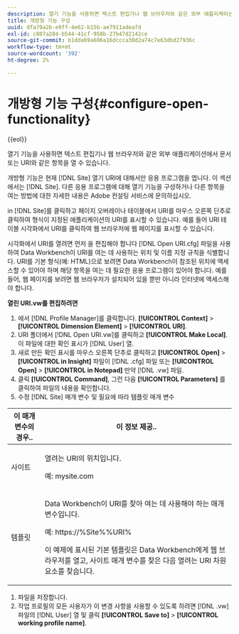```yaml
---
description: 열기 기능을 사용하면 텍스트 편집기나 웹 브라우저와 같은 외부 애플리케이션에서 문서 또는 URI와 같은 항목을 열 수 있습니다.
title: 개방형 기능 구성
uuid: dfa79a2b-e9ff-4e62-b15b-ae7911adeafd
exl-id: c807a284-b544-41cf-958b-27b47d2142ce
source-git-commit: b1dda69a606a16dccca30d2a74c7e63dbd27936c
workflow-type: tm+mt
source-wordcount: '392'
ht-degree: 2%

---
```


# 개방형 기능 구성{#configure-open-functionality}

{{eol}}

열기 기능을 사용하면 텍스트 편집기나 웹 브라우저와 같은 외부 애플리케이션에서 문서 또는 URI와 같은 항목을 열 수 있습니다.

개방형 기능은 현재 [!DNL Site] 열기 URI에 대해서만 응용 프로그램을 엽니다. 이 섹션에서는 [!DNL Site]. 다른 응용 프로그램에 대해 열기 기능을 구성하거나 다른 항목을 여는 방법에 대한 자세한 내용은 Adobe 컨설팅 서비스에 문의하십시오.

in [!DNL Site]를 클릭하고 페이지 오버레이나 테이블에서 URI를 마우스 오른쪽 단추로 클릭하여 형식이 지정된 애플리케이션의 URI를 표시할 수 있습니다. 예를 들어 URI 테이블 시각화에서 URI를 클릭하여 웹 브라우저에 웹 페이지를 표시할 수 있습니다.

시각화에서 URI를 열려면 먼저 을 편집해야 합니다 [!DNL Open URI.cfg] 파일을 사용하여 Data Workbench이 URI를 여는 데 사용하는 위치 및 이름 지정 규칙을 식별합니다. URI를 기본 형식(예: HTML)으로 보려면 Data Workbench이 참조된 위치에 액세스할 수 있어야 하며 해당 항목을 여는 데 필요한 응용 프로그램이 있어야 합니다. 예를 들어, 웹 페이지를 보려면 웹 브라우저가 설치되어 있을 뿐만 아니라 인터넷에 액세스해야 합니다.

**열린 URI.vw를 편집하려면**

1. 에서 [!DNL Profile Manager]를 클릭합니다. **[!UICONTROL Context]** > **[!UICONTROL Dimension Element]** > **[!UICONTROL URI]**.
1. URI 폴더에서 [!DNL Open URI.vw]를 클릭하고 **[!UICONTROL Make Local]**. 이 파일에 대한 확인 표시가 [!DNL User] 열.
1. 새로 만든 확인 표시를 마우스 오른쪽 단추로 클릭하고 **[!UICONTROL Open]** > **[!UICONTROL in Insight]** 파일이 [!DNL .cfg] 파일 또는 **[!UICONTROL Open]** > **[!UICONTROL in Notepad]** 만약 [!DNL .vw] 파일.
1. 클릭 **[!UICONTROL Command]**, 그런 다음 **[!UICONTROL Parameters]** 를 클릭하여 파일의 내용을 확인합니다.
1. 수정 [!DNL Site] 매개 변수 및 필요에 따라 템플릿 매개 변수

<table id="table_CDB316DB271F476AB9F9B557B86AFD25">
 <thead>
  <tr>
   <th colname="col1" class="entry"> 이 매개 변수의 경우.. </th>
   <th colname="col2" class="entry"> 이 정보 제공.. </th>
  </tr>
 </thead>
 <tbody>
  <tr>
   <td colname="col1"> <p>사이트 </p> </td>
   <td colname="col2"> <p>열려는 URI의 위치입니다. </p> <p>예: mysite.com </p> </td>
  </tr>
  <tr>
   <td colname="col1"> <p>템플릿 </p> </td>
   <td colname="col2"> <p>Data Workbench이 URI를 찾아 여는 데 사용해야 하는 매개 변수입니다. </p> <p>예: <span class="filepath"> https://%Site%%URI%</span> </p> <p>이 예제에 표시된 기본 템플릿은 Data Workbench에게 웹 브라우저를 열고, <span class="wintitle"> 사이트</span> 매개 변수를 찾은 다음 열려는 URI 차원 요소를 찾습니다. </p> </td>
  </tr>
 </tbody>
</table>

1. 파일을 저장합니다.
1. 작업 프로필의 모든 사용자가 이 변경 사항을 사용할 수 있도록 하려면 [!DNL .vw] 파일의 [!DNL User] 열 및 클릭 **[!UICONTROL Save to]** > **[!UICONTROL working profile name]**.
